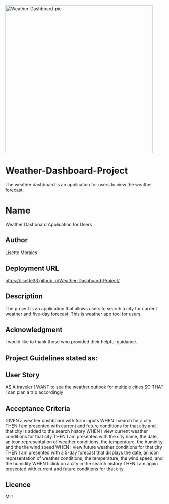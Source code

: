 <img width="468" alt="Weather-Dashboard-pic" src="https://user-images.githubusercontent.com/113862182/200449546-494764a6-dd38-4083-92d7-463a0cbd5aea.png">

# Weather-Dashboard-Project
The weather dashboard is an application for users to view the weather forecast.

# Name
Weather Dashboard Application for Users

## Author 
Lisette Morales

## Deployment URL
https://lisette33.github.io/Weather-Dashboard-Project/

## Description
The project is an application that allows users to search a city for current weather and five-day forecast. This is weather app tool for users.

## Acknowledgment
I would like to thank those who provided their helpful guidance.

## Project Guidelines stated as:

## User Story
AS A traveler
I WANT to see the weather outlook for multiple cities
SO THAT I can plan a trip accordingly

## Acceptance Criteria
GIVEN a weather dashboard with form inputs
WHEN I search for a city
THEN I am presented with current and future conditions for that city and that city is added to the search history
WHEN I view current weather conditions for that city
THEN I am presented with the city name, the date, an icon representation of weather conditions, the temperature, the humidity, and the the wind speed
WHEN I view future weather conditions for that city
THEN I am presented with a 5-day forecast that displays the date, an icon representation of weather conditions, the temperature, the wind speed, and the humidity
WHEN I click on a city in the search history
THEN I am again presented with current and future conditions for that city

## Licence
MIT



